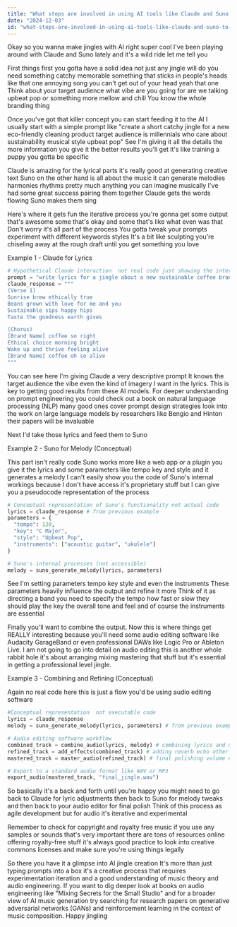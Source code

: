 ```yaml
---
title: "What steps are involved in using AI tools like Claude and Suno to create jingles for marketing campaigns?"
date: "2024-12-03"
id: "what-steps-are-involved-in-using-ai-tools-like-claude-and-suno-to-create-jingles-for-marketing-campaigns"
---
```


Okay so you wanna make jingles with AI right super cool  I've been playing around with Claude and Suno lately and it's a wild ride let me tell you

First things first you gotta have a solid idea  not just any jingle will do you need something catchy memorable something that sticks in people's heads like that one annoying song you can't get out of your head yeah that one  Think about your target audience what vibe are you going for are we talking upbeat pop or something more mellow and chill  You know the whole branding thing 

Once you've got that killer concept you can start feeding it to the AI  I usually start with a simple prompt like "create a short catchy jingle for a new eco-friendly cleaning product target audience is millennials who care about sustainability musical style upbeat pop"  See I'm giving it all the details  the more information you give it the better results you'll get it's like training a puppy you gotta be specific

Claude is amazing for the lyrical parts  it's really good at generating creative text  Suno on the other hand is all about the music  it can generate melodies harmonies rhythms pretty much anything you can imagine musically  I've had some great success pairing them together Claude gets the words flowing Suno makes them sing


Here's where it gets fun the iterative process  you're gonna get some output that's awesome some that's okay and some that's like what even was that  Don't worry it's all part of the process  You gotta tweak your prompts experiment with different keywords styles  It's a bit like sculpting you're chiseling away at the rough draft until you get something you love

Example 1 - Claude for Lyrics

```python
# Hypothetical Claude interaction  not real code just showing the interaction style
prompt = "write lyrics for a jingle about a new sustainable coffee brand targeting young adults lyrics should be upbeat and focus on ethical sourcing"
claude_response = """
(Verse 1)
Sunrise brew ethically true
Beans grown with love for me and you
Sustainable sips happy hips
Taste the goodness earth gives

(Chorus)
[Brand Name] coffee so right
Ethical choice morning bright
Wake up and thrive feeling alive
[Brand Name] coffee oh so alive
"""
```

You can see here I'm giving Claude a very descriptive prompt  It knows the target audience the vibe even the kind of imagery I want in the lyrics.  This is key to getting good results from these AI models. For deeper understanding on prompt engineering you could check out a book on natural language processing (NLP)  many good ones cover prompt design strategies  look into the work on large language models by researchers like Bengio and Hinton their papers will be invaluable

Next  I'd take those lyrics and feed them to Suno  

Example 2 - Suno for Melody (Conceptual)

This part isn't really code  Suno works more like a web app or a plugin you give it the lyrics and some parameters like tempo key and style and it generates a melody I can't easily show you the code of Suno's internal workings because I don't have access  it's proprietary stuff  but I can give you a pseudocode representation of the process

```python
# Conceptual representation of Suno's functionality not actual code
lyrics = claude_response # from previous example
parameters = {
  "tempo": 120,
  "key": "C Major",
  "style": "Upbeat Pop",
  "instruments": ["acoustic guitar", "ukulele"]
}

# Suno's internal processes (not accessible)
melody = suno_generate_melody(lyrics, parameters)


```

See I'm setting parameters  tempo key style and even the instruments  These parameters heavily influence the output and refine it more  Think of it as directing a band  you need to specify the tempo how fast or slow they should play  the key the overall tone and feel  and of course the instruments are essential


Finally  you'll want to combine the output. Now this is where things get REALLY interesting because you'll need some audio editing software like Audacity GarageBand or even professional DAWs like Logic Pro or Ableton Live. I am not going to go into detail on audio editing this is another whole rabbit hole  it's about arranging mixing mastering that stuff  but it's essential in getting a professional level jingle.

Example 3 - Combining and Refining (Conceptual)

Again no real code here this is just a flow  you'd be using audio editing software


```python
#Conceptual representation  not executable code
lyrics = claude_response
melody = suno_generate_melody(lyrics, parameters) # from previous example

# Audio editing software workflow
combined_track = combine_audio(lyrics, melody) # combining lyrics and melody
refined_track = add_effects(combined_track) # adding reverb echo other effects
mastered_track = master_audio(refined_track) # final polishing volume etc

# Export to a standard audio format like WAV or MP3
export_audio(mastered_track, "final_jingle.wav")

```

So basically  it's a back and forth until you're happy  you might need to go back to Claude for lyric adjustments then back to Suno for melody tweaks and then back to your audio editor for final polish  Think of this process as agile development but for audio  it's iterative and experimental

Remember to check for copyright and royalty free music if you use any samples or sounds  that's very important  there are tons of resources online offering royalty-free stuff  it's always good practice  to look into creative commons licenses and make sure you're using things legally

So there you have it  a glimpse into AI jingle creation  It's more than just typing prompts into a box  it's a creative process that requires experimentation iteration and a good understanding of music theory and audio engineering.  If you want to dig deeper look at books on audio engineering like "Mixing Secrets for the Small Studio" and for a broader view of AI music generation try searching for research papers on generative adversarial networks (GANs)  and  reinforcement learning in the context of music composition.  Happy jingling

